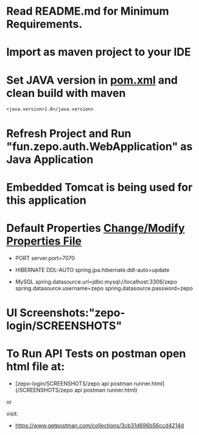 # Read README.md for Minimum Requirements.

# Import as maven project to your IDE

# Set JAVA version in [pom.xml](pom.xml) and clean build with maven
	<java.version>1.8</java.version>

# Refresh Project and Run "fun.zepo.auth.WebApplication" as Java Application

# Embedded Tomcat is being used for this application


# Default Properties [ Change/Modify Properties File](/src/main/resources/application.properties)
*	PORT
		server.port=7070

*	HIBERNATE DDL-AUTO
		spring.jpa.hibernate.ddl-auto=update

*	MySQL 
		spring.datasource.url=jdbc:mysql://localhost:3306/zepo
		spring.datasource.username=zepo
		spring.datasource.password=zepo


# UI Screenshots:"zepo-login/SCREENSHOTS"


# To Run API Tests on postman open html file at:


- [zepo-login/SCREENSHOTS/zepo api postman runner.html](/SCREENSHOTS/zepo api postman runner.html)

or

visit:

- https://www.getpostman.com/collections/3cb31d696b56ccd4214d


